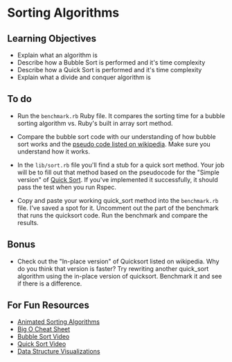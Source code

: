 # Sorting Algorithms

## Learning Objectives
* Explain what an algorithm is
* Describe how a Bubble Sort is performed and it's time complexity
* Describe how a Quick Sort is performed and it's time complexity
* Explain what a divide and conquer algorithm is

## To do

* Run the `benchmark.rb` Ruby file. It compares the sorting time for a bubble sorting algorithm vs. Ruby's built in array sort method.

* Compare the bubble sort code with our understanding of how bubble sort works and the [pseudo code listed on wikipedia](http://en.wikipedia.org/wiki/Bubble_sort). Make sure you understand how it works.

* In the `lib/sort.rb` file you'll find a stub for a quick sort method. Your job will be to fill out that method based on the pseudocode for the "Simple version" of [Quick Sort](http://rosettacode.org/wiki/Sorting_algorithms/Quicksort). If you've implemented it successfully, it should pass the test when you run Rspec.

* Copy and paste your working quick_sort method into the `benchmark.rb` file. I've saved a spot for it. Uncomment out the part of the benchmark that runs the quicksort code. Run the benchmark and compare the results.

## Bonus

* Check out the "In-place version" of Quicksort listed on wikipedia. Why do you think that version is faster? Try rewriting another quick_sort algorithm using the in-place version of quicksort. Benchmark it and see if there is a difference.

## For Fun Resources
* [Animated Sorting Algorithms](http://www.sorting-algorithms.com/)
* [Big O Cheat Sheet](http://bigocheatsheet.com/)
* [Bubble Sort Video](http://www.youtube.com/watch?v=lyZQPjUT5B4)
* [Quick Sort Video](http://www.youtube.com/watch?v=ywWBy6J5gz8)
* [Data Structure Visualizations](http://www.cs.usfca.edu/~galles/visualization/Algorithms.html)

